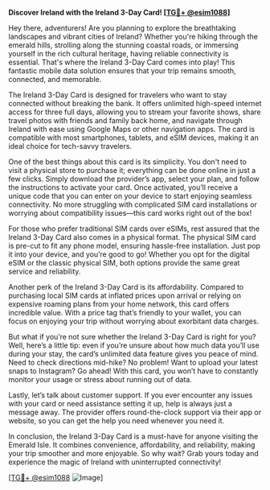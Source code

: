 **Discover Ireland with the Ireland 3-Day Card! [[TG💪+ @esim1088](https://t.me/s/esim1088)]**

Hey there, adventurers! Are you planning to explore the breathtaking landscapes and vibrant cities of Ireland? Whether you're hiking through the emerald hills, strolling along the stunning coastal roads, or immersing yourself in the rich cultural heritage, having reliable connectivity is essential. That's where the Ireland 3-Day Card comes into play! This fantastic mobile data solution ensures that your trip remains smooth, connected, and memorable.

The Ireland 3-Day Card is designed for travelers who want to stay connected without breaking the bank. It offers unlimited high-speed internet access for three full days, allowing you to stream your favorite shows, share travel photos with friends and family back home, and navigate through Ireland with ease using Google Maps or other navigation apps. The card is compatible with most smartphones, tablets, and eSIM devices, making it an ideal choice for tech-savvy travelers.

One of the best things about this card is its simplicity. You don't need to visit a physical store to purchase it; everything can be done online in just a few clicks. Simply download the provider’s app, select your plan, and follow the instructions to activate your card. Once activated, you’ll receive a unique code that you can enter on your device to start enjoying seamless connectivity. No more struggling with complicated SIM card installations or worrying about compatibility issues—this card works right out of the box!

For those who prefer traditional SIM cards over eSIMs, rest assured that the Ireland 3-Day Card also comes in a physical format. The physical SIM card is pre-cut to fit any phone model, ensuring hassle-free installation. Just pop it into your device, and you’re good to go! Whether you opt for the digital eSIM or the classic physical SIM, both options provide the same great service and reliability.

Another perk of the Ireland 3-Day Card is its affordability. Compared to purchasing local SIM cards at inflated prices upon arrival or relying on expensive roaming plans from your home network, this card offers incredible value. With a price tag that’s friendly to your wallet, you can focus on enjoying your trip without worrying about exorbitant data charges.

But what if you’re not sure whether the Ireland 3-Day Card is right for you? Well, here’s a little tip: even if you’re unsure about how much data you’ll use during your stay, the card’s unlimited data feature gives you peace of mind. Need to check directions mid-hike? No problem! Want to upload your latest snaps to Instagram? Go ahead! With this card, you won’t have to constantly monitor your usage or stress about running out of data.

Lastly, let’s talk about customer support. If you ever encounter any issues with your card or need assistance setting it up, help is always just a message away. The provider offers round-the-clock support via their app or website, so you can get the help you need whenever you need it.

In conclusion, the Ireland 3-Day Card is a must-have for anyone visiting the Emerald Isle. It combines convenience, affordability, and reliability, making your trip smoother and more enjoyable. So why wait? Grab yours today and experience the magic of Ireland with uninterrupted connectivity!

[[TG💪+ @esim1088](https://t.me/s/esim1088) ![Image](https://i.postimg.cc/Y0z9fWf4/image.png)]